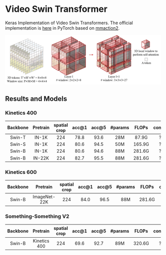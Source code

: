 # Video Swin Transformer

Keras Implementation of Video Swin Transformers. The official implementation is [here](https://github.com/SwinTransformer/Video-Swin-Transformer) in PyTorch based on [mmaction2](https://github.com/open-mmlab/mmaction2).

![](assets\teaser.png)

## Results and Models

### Kinetics 400

| Backbone |  Pretrain    | spatial crop | acc@1 | acc@5 | #params | FLOPs | config | model |
| :---: | :---: |  :---: | :---: | :---: | :---: | :---: | :---: | :---: |
|  Swin-T  | IN-1K |      224      |  78.8  |  93.6  |   28M   |  87.9G  |  ?  | ? |
|  Swin-S  | IN-1K |      224      |  80.6  |  94.5  |   50M   |  165.9G  |  ?  | ? |
|  Swin-B  | IN-1K |      224      |  80.6  |  94.6  |   88M   |  281.6G  |  ?  | ? |
|  Swin-B  | IN-22K |     224      |  82.7  |  95.5  |   88M   |  281.6G  |  ?  | ? |

### Kinetics 600

| Backbone |  Pretrain   |  spatial crop | acc@1 | acc@5 | #params | FLOPs | config | model |
| :---: | :---: | :---: |  :---: | :---: | :---: | :---: | :---: | :---: |
|  Swin-B  | ImageNet-22K |      224      |  84.0  |  96.5  |   88M   |  281.6G  |  ?  | ? |

### Something-Something V2

| Backbone |  Pretrain   |  spatial crop | acc@1 | acc@5 | #params | FLOPs | config | model |
| :---: | :---: |  :---: | :---: | :---: | :---: | :---: | :---: | :---: |
|  Swin-B  | Kinetics 400 |    224      |  69.6  |  92.7  |   89M   |  320.6G  |  ?  | ? |

